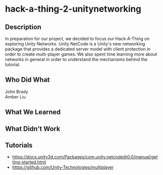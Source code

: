 # hack-a-thing-2-unitynetworking

## Description
In preparation for our project, we decided to focus our Hack-A-Thing on exploring Unity Networks. Unity NetCode is a Unity's new networking package that provides a dedicated server model with client protection in order to create multi-player games. We also spent time learning more about networks in general in order to understand the mechanisms behind the tutorial. 

## Who Did What
John Brady  
Amber Liu

## What We Learned


## What Didn't Work


## Tutorials
* https://docs.unity3d.com/Packages/com.unity.netcode@0.0/manual/getting-started.html
* https://github.com/Unity-Technologies/multiplayer
